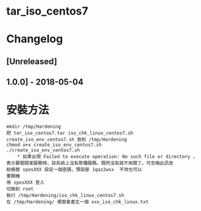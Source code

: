 # tar_iso_centos7
# Changelog

## [Unreleased]


## 1.0.0] - 2018-05-04


# 安裝方法
	mkdir /tmp/Hardening
	把 tar_iso_centos7.tar iso_chk_linux_centos7.sh create_iso_env_centos7.sh 放到 /tmp/Hardening
	chmod u+x create_iso_env_centos7.sh
	./create_iso_env_centos7.sh
		* 如果出現 Failed to execute operation: No such file or directory ，表示要關閉某服務時，該系統上沒有那種服務。既然沒有就不用關了。可忽略此訊息
	給帳號 sposXXX 設定一個密碼，預設是 1qaz2wsx  不改也可以
	重開機
	用 sposXXX 登入
	切換到 root
	執行 /tmp/Hardening/iso_chk_linux_centos7.sh
	在 /tmp/Hardening/ 裡面會產生一個 xxx_iso_chk_linux.txt
	

